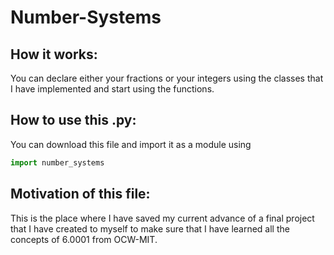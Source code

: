 # Number-Systems

## How it works:

You can declare either your fractions or your integers using the classes that I have implemented and start using the functions.

## How to use this .py:
You can download this file and import it as a module using

```python
import number_systems
```

## Motivation of this file:

This is the place where I have saved my current advance of a final project that I have created to myself to make sure that I have learned all the concepts of 6.0001 from OCW-MIT.
